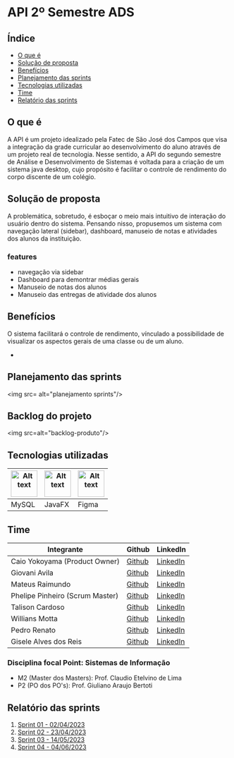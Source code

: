 # API 2º Semestre ADS



## Índice

- [O que é](#o-que-é)
- [Solução de proposta](#solução-de-proposta)
- [Benefícios](#benefícios)
- [Planejamento das sprints](#planejamento-das-sprints)
- [Tecnologias utilizadas](#tecnologias-utilizadas)
- [Time](#time)
- [Relatório das sprints](#relatório-das-sprints)

## O que é
 A API é um projeto idealizado pela Fatec de São José dos Campos que visa a integração da grade curricular ao desenvolvimento do aluno através de um projeto real de tecnologia. Nesse sentido, a API do segundo semestre de Análise e Desenvolvimento de Sistemas é voltada para a criação de um sistema java desktop, cujo propósito é facilitar o controle de rendimento do corpo discente de um colégio.
<p></p>


## Solução de proposta
A problemática, sobretudo, é esboçar o meio mais intuitivo de interação do usuário dentro do sistema. Pensando nisso, propusemos um sistema com navegação lateral (sidebar), dashboard, manuseio de notas e atividades dos alunos da instituição. 
### features
<ul>
  <li>navegação via sidebar</li>
  <li>Dashboard para demontrar médias gerais</li>
  <li>Manuseio de notas dos alunos</li>
  <li>Manuseio das entregas de atividade dos alunos</li>

</ul>

## Benefícios
O sistema facilitará o controle de rendimento, vínculado a possibilidade de visualizar os aspectos gerais de uma classe ou de um aluno.  
<ul>
  <li></li>

</ul>


## Planejamento das sprints

  <img src= alt="planejamento sprints"/>
  
## Backlog do projeto

  <img src=alt="backlog-produto"/>

## Tecnologias utilizadas

<table>
  <thead>
    <th><img
    src="https://user-images.githubusercontent.com/89823203/190718687-f627ce18-9b3e-4ce1-bc9c-ddc3521a7705.png"
    alt="Alt text"
    title="Optional title"
    style="display: inline-block; margin: 0 auto; width: 60px"></th>
    <th><img
    src="https://user-images.githubusercontent.com/89823203/190718687-f627ce18-9b3e-4ce1-bc9c-ddc3521a7705.png"
    alt="Alt text"
    title="Optional title"
    style="display: inline-block; margin: 0 auto; width: 60px"></th>
    <th><img
    src="https://user-images.githubusercontent.com/89823203/190877360-8c7f93cf-5f62-4f49-8641-3b605deb513e.png"
    alt="Alt text"
    title="Optional title"
    style="display: inline-block; margin: 0 auto; width: 60px"></th>
  </thead>

  <tbody>
    <td>MySQL</td>
    <td>JavaFX</td>
    <td>Figma</td>
  </tbody>

</table>

## Time

 <table>
  <thead>
    <th>Integrante</th>
    <th>Github</th>
    <th>LinkedIn</th>
  </thead>
  <tbody>
  <tr>
    <td>Caio Yokoyama  (Product Owner)</td>
    <td><a href="https://github.com/Caboia">Github</a></td>
    <td><a href="https://www.linkedin.com/in/caioyokoyama/">LinkedIn</a></td>
    </tr>
    <tr>
    <td>Giovani Avila</td>
    <td><a href="https://github.com/GiovaniAvila">Github</a></td>
    <td><a href="https://www.linkedin.com/in/giovani-carvalho-avila-80593a224/">LinkedIn</a></td>
    </tr>
    <tr>
    <td>Mateus Raimundo</td>
    <td><a href="https://github.com/MateusdiSousa">Github</a></td>
    <td><a href="https://www.linkedin.com/in/mateus-sousa-ba976423a">LinkedIn</a></td>
    </tr>
    <tr>
    <td>Phelipe Pinheiro  (Scrum Master)</td>
    <td><a href="https://github.com/Phelipepinheiro">Github</a></td>
    <td><a href="https://www.linkedin.com/in/phelipe-pinheiro-da-silva-28320824a/">LinkedIn</a></td>
    </tr>
    <tr>
    <td>Talison Cardoso</td>
    <td><a href="https://github.com/ImBard">Github</a></td>
    <td><a href="https://www.linkedin.com/in/talison-brendon/">LinkedIn</a></td>
    </tr>
    <tr>
    <td>Willians Motta</td>
    <td><a href="https://github.com/williansmott4">Github</a></td>
    <td><a href="https://www.linkedin.com/in/willians-motta-4892a3208/">LinkedIn</a></td>
    </tr>
    <tr>
    <td>Pedro Renato</td>
    <td><a href="#">Github</a></td>
    <td><a href="#">LinkedIn</a></td>
    </tr>
    <tr>
    <td>Gisele Alves dos Reis</td>
    <td><a href="#">Github</a></td>
    <td><a href="#">LinkedIn</a></td>
    </tr>
  </tbody>
</table>

### Disciplina focal Point: Sistemas de Informação

<ul>
<li>M2 (Master dos Masters): Prof. Claudio Etelvino de Lima</li>
<li>P2 (PO dos PO's): Prof. Giuliano Araujo Bertoti</li>
</ul>

## Relatório das sprints

<ol>
  <li><a href="#">Sprint 01 - 02/04/2023</a></li>
  <li><a href="#">Sprint 02 - 23/04/2023</a></li>
  <li><a href="#">Sprint 03 - 14/05/2023</a></li>
  <li><a href="#">Sprint 04 - 04/06/2023</a></li>
</ol>

